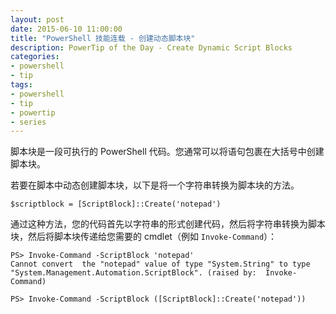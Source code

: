 ```yaml
---
layout: post
date: 2015-06-10 11:00:00
title: "PowerShell 技能连载 - 创建动态脚本块"
description: PowerTip of the Day - Create Dynamic Script Blocks
categories:
- powershell
- tip
tags:
- powershell
- tip
- powertip
- series
---
```

脚本块是一段可执行的 PowerShell 代码。您通常可以将语句包裹在大括号中创建脚本块。

若要在脚本中动态创建脚本块，以下是将一个字符串转换为脚本块的方法。

    $scriptblock = [ScriptBlock]::Create('notepad')

通过这种方法，您的代码首先以字符串的形式创建代码，然后将字符串转换为脚本块，然后将脚本块传递给您需要的 cmdlet（例如 `Invoke-Command`）：

    PS> Invoke-Command -ScriptBlock 'notepad'
    Cannot convert  the "notepad" value of type "System.String" to type
    "System.Management.Automation.ScriptBlock". (raised by:  Invoke-Command)

    PS> Invoke-Command -ScriptBlock ([ScriptBlock]::Create('notepad'))

<!--本文国际来源：[Create Dynamic Script Blocks](http://community.idera.com/powershell/powertips/b/tips/posts/create-dynamic-script-blocks)-->

